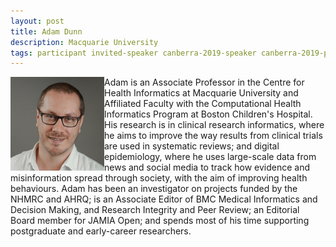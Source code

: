 ```yaml
---
layout: post
title: Adam Dunn
description: Macquarie University
tags: participant invited-speaker canberra-2019-speaker canberra-2019-participant
---
```

<img align="left" width="150" height="150" src="/events/2019-04-canberra/people/Dunn_Adam.jpg" alt="Adam Dunn"/>Adam is an Associate Professor in the Centre for Health Informatics at Macquarie University and Affiliated Faculty with the Computational Health Informatics Program at Boston Children's Hospital. His research is in clinical research informatics, where he aims to improve the way results from clinical trials are used in systematic reviews; and digital epidemiology, where he uses large-scale data from news and social media to track how evidence and misinformation spread through society, with the aim of improving health behaviours. Adam has been an investigator on projects funded by the NHMRC and AHRQ; is an Associate Editor of BMC Medical Informatics and Decision Making, and Research Integrity and Peer Review; an Editorial Board member for JAMIA Open; and spends most of his time supporting postgraduate and early-career researchers.  

<a href="https://www.adamgdunn.net" title="Homepage" target="_blank" rel="noopener">
  <i class="fa fa-home fa-2x" style="color:#4FB3A9"></i>
</a>&nbsp;
<a href="https://twitter.com/adamgdunn" title="Twitter" target="_blank"
rel="noopener">
  <i class="fa fa-twitter fa-2x" style="color:#4FB3A9"></i>
</a>&nbsp;
<a href="https://github.com/adamgdunn" title="GitHub" target="_blank" rel="noopener">
  <i class="fa fa-github fa-2x" style="color:#4FB3A9"></i>
</a>